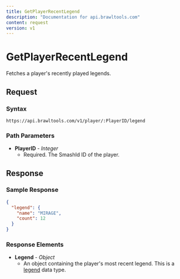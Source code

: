 ```yaml
---
title: GetPlayerRecentLegend
description: "Documentation for api.brawltools.com"
content: request
version: v1
---
```


# GetPlayerRecentLegend

Fetches a player's recently played legends.

## Request

### Syntax

`https://api.brawltools.com/v1/player/:PlayerID/legend`

### Path Parameters

- **PlayerID** - _Integer_
  - Required. The SmashId ID of the player.

## Response

### Sample Response

```json
{
  "legend": {
    "name": "MIRAGE",
    "count": 12
  }
}
```

### Response Elements

- **Legend** - _Object_
  - An object containing the player's most recent legend. This is a <a href="../../../datatypes/legend">legend</a> data type.
